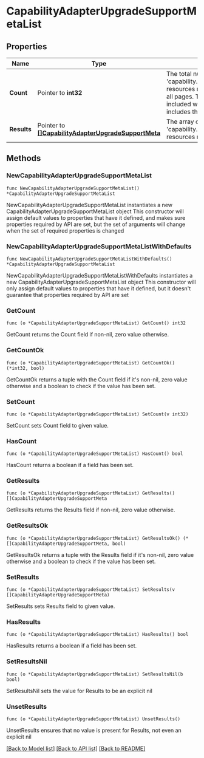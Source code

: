 # CapabilityAdapterUpgradeSupportMetaList

## Properties

Name | Type | Description | Notes
------------ | ------------- | ------------- | -------------
**Count** | Pointer to **int32** | The total number of &#39;capability.AdapterUpgradeSupportMeta&#39; resources matching the request, accross all pages. The &#39;Count&#39; attribute is included when the HTTP GET request includes the &#39;$inlinecount&#39; parameter. | [optional] 
**Results** | Pointer to [**[]CapabilityAdapterUpgradeSupportMeta**](CapabilityAdapterUpgradeSupportMeta.md) | The array of &#39;capability.AdapterUpgradeSupportMeta&#39; resources matching the request. | [optional] 

## Methods

### NewCapabilityAdapterUpgradeSupportMetaList

`func NewCapabilityAdapterUpgradeSupportMetaList() *CapabilityAdapterUpgradeSupportMetaList`

NewCapabilityAdapterUpgradeSupportMetaList instantiates a new CapabilityAdapterUpgradeSupportMetaList object
This constructor will assign default values to properties that have it defined,
and makes sure properties required by API are set, but the set of arguments
will change when the set of required properties is changed

### NewCapabilityAdapterUpgradeSupportMetaListWithDefaults

`func NewCapabilityAdapterUpgradeSupportMetaListWithDefaults() *CapabilityAdapterUpgradeSupportMetaList`

NewCapabilityAdapterUpgradeSupportMetaListWithDefaults instantiates a new CapabilityAdapterUpgradeSupportMetaList object
This constructor will only assign default values to properties that have it defined,
but it doesn't guarantee that properties required by API are set

### GetCount

`func (o *CapabilityAdapterUpgradeSupportMetaList) GetCount() int32`

GetCount returns the Count field if non-nil, zero value otherwise.

### GetCountOk

`func (o *CapabilityAdapterUpgradeSupportMetaList) GetCountOk() (*int32, bool)`

GetCountOk returns a tuple with the Count field if it's non-nil, zero value otherwise
and a boolean to check if the value has been set.

### SetCount

`func (o *CapabilityAdapterUpgradeSupportMetaList) SetCount(v int32)`

SetCount sets Count field to given value.

### HasCount

`func (o *CapabilityAdapterUpgradeSupportMetaList) HasCount() bool`

HasCount returns a boolean if a field has been set.

### GetResults

`func (o *CapabilityAdapterUpgradeSupportMetaList) GetResults() []CapabilityAdapterUpgradeSupportMeta`

GetResults returns the Results field if non-nil, zero value otherwise.

### GetResultsOk

`func (o *CapabilityAdapterUpgradeSupportMetaList) GetResultsOk() (*[]CapabilityAdapterUpgradeSupportMeta, bool)`

GetResultsOk returns a tuple with the Results field if it's non-nil, zero value otherwise
and a boolean to check if the value has been set.

### SetResults

`func (o *CapabilityAdapterUpgradeSupportMetaList) SetResults(v []CapabilityAdapterUpgradeSupportMeta)`

SetResults sets Results field to given value.

### HasResults

`func (o *CapabilityAdapterUpgradeSupportMetaList) HasResults() bool`

HasResults returns a boolean if a field has been set.

### SetResultsNil

`func (o *CapabilityAdapterUpgradeSupportMetaList) SetResultsNil(b bool)`

 SetResultsNil sets the value for Results to be an explicit nil

### UnsetResults
`func (o *CapabilityAdapterUpgradeSupportMetaList) UnsetResults()`

UnsetResults ensures that no value is present for Results, not even an explicit nil

[[Back to Model list]](../README.md#documentation-for-models) [[Back to API list]](../README.md#documentation-for-api-endpoints) [[Back to README]](../README.md)


